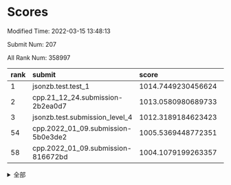 # Scores

Modified Time: 2022-03-15 13:48:13

Submit Num: 207

All Rank Num: 358997

| rank |               submit               |       score        |       sigma        | pk_num |
| :--- | :--------------------------------- | :----------------- | :----------------- | :----- |
| 1    | jsonzb.test.test_1                 | 1014.7449230456624 | 0.8356011054493114 | 6936   |
| 2    | cpp.21_12_24.submission-2b2ea0d7   | 1013.0580980689733 | 0.8014981984208475 | 6939   |
| 3    | jsonzb.test.submission_level_4     | 1012.3189184623423 | 0.7800537058700796 | 6938   |
| 54   | cpp.2022_01_09.submission-5b0e3de2 | 1005.5369448772351 | 0.7176046810629972 | 6938   |
| 58   | cpp.2022_01_09.submission-816672bd | 1004.1079199263357 | 0.7125188045417613 | 6935   |


<details>
<summary>全部</summary>

| rank |                 submit                 |       score        |       sigma        | pk_num |
| :--- | :------------------------------------- | :----------------- | :----------------- | :----- |
| 1    | jsonzb.test.test_1                     | 1014.7449230456624 | 0.8356011054493114 | 6936   |
| 2    | cpp.21_12_24.submission-2b2ea0d7       | 1013.0580980689733 | 0.8014981984208475 | 6939   |
| 3    | jsonzb.test.submission_level_4         | 1012.3189184623423 | 0.7800537058700796 | 6938   |
| 4    | gobigger.level_3.submission_level_3_43 | 1011.8893260101544 | 0.7814013934986572 | 6933   |
| 5    | gobigger.level_3.submission_level_3_17 | 1011.505525654143  | 0.7733901001489145 | 6935   |
| 6    | gobigger.level_3.submission_level_3_20 | 1011.2871091357673 | 0.7638420724277896 | 6937   |
| 7    | gobigger.level_3.submission_level_3_31 | 1011.2116846798278 | 0.7531990856972435 | 6940   |
| 8    | gobigger.level_3.submission_level_3_38 | 1011.0498274313233 | 0.7748089813024392 | 6936   |
| 9    | gobigger.level_3.submission_level_3_16 | 1011.0152486767442 | 0.766543670968834  | 6935   |
| 10   | gobigger.level_3.submission_level_3_49 | 1011.0082348184304 | 0.7579451882688025 | 6938   |
| 11   | gobigger.level_3.submission_level_3_33 | 1010.935940121749  | 0.7515822958125631 | 6936   |
| 12   | gobigger.level_3.submission_level_3_36 | 1010.7979706661419 | 0.7562571419484073 | 6940   |
| 13   | gobigger.level_3.submission_level_3_1  | 1010.7745470795747 | 0.7578014260890109 | 6936   |
| 14   | gobigger.level_3.submission_level_3_13 | 1010.7457690138797 | 0.7608007092402789 | 6939   |
| 15   | gobigger.level_3.submission_level_3_10 | 1010.5876169204399 | 0.7609763106725836 | 6935   |
| 16   | gobigger.level_3.submission_level_3_24 | 1010.5606641376651 | 0.767323063124687  | 6936   |
| 17   | gobigger.level_3.submission_level_3_4  | 1010.5374574257024 | 0.7645428733503077 | 6932   |
| 18   | gobigger.level_3.submission_level_3_5  | 1010.5008453307861 | 0.7735981461096799 | 6935   |
| 19   | gobigger.level_3.submission_level_3_47 | 1010.475073365432  | 0.7708870061402764 | 6938   |
| 20   | gobigger.level_3.submission_level_3_12 | 1010.4664586756717 | 0.763375304393926  | 6939   |
| 21   | gobigger.level_3.submission_level_3_22 | 1010.3796052691359 | 0.7684927336040308 | 6935   |
| 22   | gobigger.level_3.submission_level_3_39 | 1010.3764662912511 | 0.7700595498326739 | 6940   |
| 23   | gobigger.level_3.submission_level_3_15 | 1010.3610134906487 | 0.7710522906813733 | 6937   |
| 24   | gobigger.level_3.submission_level_3_40 | 1010.345697452796  | 0.765985335600226  | 6936   |
| 25   | gobigger.level_3.submission_level_3_27 | 1010.3194533698985 | 0.7841409706182011 | 6938   |
| 26   | gobigger.level_3.submission_level_3_11 | 1010.2878285867009 | 0.7436250227483752 | 6939   |
| 27   | gobigger.level_3.submission_level_3_35 | 1010.2596622642315 | 0.7577523510327002 | 6937   |
| 28   | gobigger.level_3.submission_level_3_18 | 1010.2596571811947 | 0.774743992544874  | 6942   |
| 29   | gobigger.level_3.submission_level_3_45 | 1010.1430954036744 | 0.792517664814492  | 6942   |
| 30   | gobigger.level_3.submission_level_3_2  | 1010.1381540748163 | 0.7486727257906116 | 6938   |
| 31   | gobigger.level_3.submission_level_3_48 | 1010.1344143600829 | 0.7705941320302429 | 6941   |
| 32   | gobigger.level_3.submission_level_3_6  | 1010.0656256163478 | 0.7653118225061903 | 6938   |
| 33   | gobigger.level_3.submission_level_3_8  | 1010.0540379162418 | 0.761241844576462  | 6942   |
| 34   | gobigger.level_3.submission_level_3_3  | 1009.9246220641493 | 0.7399843636128456 | 6937   |
| 35   | gobigger.level_3.submission_level_3_46 | 1009.8703712639106 | 0.7745087523999299 | 6939   |
| 36   | gobigger.level_3.submission_level_3_29 | 1009.7458031623856 | 0.7351397687007305 | 6931   |
| 37   | gobigger.level_3.submission_level_3_26 | 1009.71878081974   | 0.7603894018181016 | 6935   |
| 38   | gobigger.level_3.submission_level_3_25 | 1009.6755198066118 | 0.7435327839648297 | 6939   |
| 39   | gobigger.level_3.submission_level_3_37 | 1009.6133328397351 | 0.7572897509184164 | 6936   |
| 40   | gobigger.level_3.submission_level_3_44 | 1009.5715603081601 | 0.7648197194986331 | 6937   |
| 41   | gobigger.level_3.submission_level_3_9  | 1009.4928889731966 | 0.7646056784150035 | 6936   |
| 42   | gobigger.level_3.submission_level_3_23 | 1009.4613258298056 | 0.7516532326781729 | 6938   |
| 43   | gobigger.level_3.submission_level_3_42 | 1009.4002457254744 | 0.7458061813177483 | 6937   |
| 44   | gobigger.level_3.submission_level_3_30 | 1009.3561342182708 | 0.7609573888934972 | 6937   |
| 45   | gobigger.level_3.submission_level_3_41 | 1009.3264159045787 | 0.7492013277105325 | 6938   |
| 46   | gobigger.level_3.submission_level_3_7  | 1009.2453776127837 | 0.7419643730170025 | 6935   |
| 47   | gobigger.level_3.submission_level_3_14 | 1009.2124403764349 | 0.729234855993633  | 6937   |
| 48   | gobigger.level_3.submission_level_3_28 | 1009.1040858857042 | 0.7540812736218986 | 6936   |
| 49   | gobigger.level_3.submission_level_3_34 | 1008.7703528023708 | 0.779477239741257  | 6931   |
| 50   | gobigger.level_3.submission_level_3_32 | 1008.649696514721  | 0.7602107965931738 | 6938   |
| 51   | gobigger.level_3.submission_level_3_21 | 1008.6228779796247 | 0.7623487424946231 | 6937   |
| 52   | gobigger.level_3.submission_level_3_0  | 1008.6190365615993 | 0.7342459483130702 | 6938   |
| 53   | gobigger.level_3.submission_level_3_19 | 1007.9023053735093 | 0.7305940245834864 | 6940   |
| 54   | cpp.2022_01_09.submission-5b0e3de2     | 1005.5369448772351 | 0.7176046810629972 | 6938   |
| 55   | gobigger.level_1.submission_level_1_21 | 1004.5068455606876 | 0.7175640968170606 | 6938   |
| 56   | gobigger.level_1.submission_level_1_35 | 1004.3915095461011 | 0.7424739947012178 | 6938   |
| 57   | gobigger.level_1.submission_level_1_7  | 1004.3749661045587 | 0.7349203416150744 | 6937   |
| 58   | cpp.2022_01_09.submission-816672bd     | 1004.1079199263357 | 0.7125188045417613 | 6935   |
| 59   | gobigger.level_1.submission_level_1_27 | 1003.9094463196083 | 0.7195457863303353 | 6932   |
| 60   | gobigger.level_1.submission_level_1_15 | 1003.8384257261531 | 0.7193148362891648 | 6934   |
| 61   | gobigger.level_1.submission_level_1_1  | 1003.8266674465787 | 0.716866528994871  | 6935   |
| 62   | gobigger.level_1.submission_level_1_19 | 1003.8248934781473 | 0.7269270104470078 | 6938   |
| 63   | gobigger.level_1.submission_level_1_2  | 1003.8215025780102 | 0.7192526212285794 | 6942   |
| 64   | gobigger.level_1.submission_level_1_14 | 1003.7630157684978 | 0.7153272770836635 | 6940   |
| 65   | gobigger.level_1.submission_level_1_29 | 1003.759254387091  | 0.7142610557852648 | 6937   |
| 66   | gobigger.level_1.submission_level_1_43 | 1003.754997729116  | 0.7147309157502741 | 6939   |
| 67   | gobigger.level_1.submission_level_1_44 | 1003.7121739766851 | 0.7100207879114657 | 6936   |
| 68   | gobigger.level_1.submission_level_1_5  | 1003.7096521363246 | 0.7147827817291846 | 6935   |
| 69   | gobigger.level_1.submission_level_1_34 | 1003.6875626936712 | 0.7211722088497986 | 6937   |
| 70   | gobigger.level_1.submission_level_1_17 | 1003.6211085242217 | 0.7388304861189411 | 6939   |
| 71   | gobigger.level_1.submission_level_1_13 | 1003.5794152900759 | 0.7216556521811331 | 6941   |
| 72   | gobigger.level_1.submission_level_1_41 | 1003.5778541751298 | 0.7227677575103679 | 6936   |
| 73   | gobigger.level_1.submission_level_1_32 | 1003.5402677210411 | 0.7251424137712055 | 6939   |
| 74   | gobigger.level_1.submission_level_1_16 | 1003.4865029039918 | 0.7065663355244506 | 6937   |
| 75   | gobigger.level_1.submission_level_1_22 | 1003.4716819616508 | 0.7109825741067413 | 6936   |
| 76   | gobigger.level_1.submission_level_1_4  | 1003.4174516732672 | 0.7095725154998399 | 6935   |
| 77   | gobigger.level_1.submission_level_1_20 | 1003.3671332488314 | 0.7066564364935306 | 6933   |
| 78   | gobigger.level_1.submission_level_1_37 | 1003.3627644301012 | 0.7200689375673908 | 6937   |
| 79   | gobigger.level_1.submission_level_1_8  | 1003.3196554365973 | 0.7077355591458946 | 6935   |
| 80   | gobigger.level_1.submission_level_1_9  | 1003.310532353538  | 0.7106705882407017 | 6940   |
| 81   | gobigger.level_1.submission_level_1_42 | 1003.213371802093  | 0.718771374706793  | 6928   |
| 82   | gobigger.level_1.submission_level_1_18 | 1003.2089090921264 | 0.7186582790327631 | 6944   |
| 83   | gobigger.level_1.submission_level_1_26 | 1003.1903588965133 | 0.703667017928543  | 6933   |
| 84   | gobigger.level_1.submission_level_1_36 | 1003.1631178795056 | 0.7265663900019739 | 6941   |
| 85   | gobigger.level_1.submission_level_1_45 | 1003.0757303781226 | 0.711735528716838  | 6942   |
| 86   | gobigger.level_1.submission_level_1_11 | 1003.073601457546  | 0.7163505141730145 | 6937   |
| 87   | gobigger.level_1.submission_level_1_40 | 1002.9636598937012 | 0.7109414642392535 | 6937   |
| 88   | gobigger.level_1.submission_level_1_47 | 1002.9478142234809 | 0.7077407765694248 | 6936   |
| 89   | gobigger.level_1.submission_level_1_39 | 1002.9381327589924 | 0.7229040740179352 | 6934   |
| 90   | gobigger.level_1.submission_level_1_31 | 1002.8223115231309 | 0.706579900985592  | 6936   |
| 91   | gobigger.level_1.submission_level_1_12 | 1002.7840551761325 | 0.7178162369242782 | 6932   |
| 92   | gobigger.level_1.submission_level_1_25 | 1002.7330273279186 | 0.7119734651179267 | 6935   |
| 93   | gobigger.level_1.submission_level_1_46 | 1002.6421204061156 | 0.7085965548076648 | 6938   |
| 94   | gobigger.level_1.submission_level_1_24 | 1002.6381902520353 | 0.7138012720464226 | 6933   |
| 95   | gobigger.level_1.submission_level_1_33 | 1002.546055601367  | 0.7145177667459572 | 6939   |
| 96   | gobigger.level_1.submission_level_1_6  | 1002.5030262397826 | 0.7147261389780297 | 6944   |
| 97   | gobigger.level_1.submission_level_1_10 | 1002.4547740910764 | 0.7148849802602962 | 6941   |
| 98   | gobigger.level_1.submission_level_1_48 | 1002.4526236434452 | 0.7174468257431581 | 6941   |
| 99   | gobigger.level_1.submission_level_1_3  | 1002.3928946122772 | 0.7161957917875083 | 6937   |
| 100  | gobigger.level_1.submission_level_1_30 | 1002.3523107919923 | 0.7167955142590462 | 6937   |
| 101  | gobigger.level_1.submission_level_1_23 | 1002.2490461843043 | 0.7029914441104428 | 6932   |
| 102  | gobigger.level_1.submission_level_1_0  | 1002.2315209419002 | 0.7092386255942723 | 6940   |
| 103  | gobigger.level_1.submission_level_1_28 | 1002.1479469947819 | 0.6991274727806688 | 6935   |
| 104  | gobigger.level_1.submission_level_1_38 | 1002.08608574721   | 0.7112194351990792 | 6935   |
| 105  | gobigger.level_1.submission_level_1_49 | 1001.7137477041597 | 0.7065119946776572 | 6938   |
| 106  | gobigger.random.submission_random_19   | 997.599494421944   | 0.7061308032384556 | 6939   |
| 107  | gobigger.random.submission_random_23   | 997.5859716476057  | 0.6985930015195513 | 6932   |
| 108  | gobigger.random.submission_random_48   | 997.3803978307344  | 0.7154612442066619 | 6939   |
| 109  | gobigger.random.submission_random_20   | 997.0254774667858  | 0.70404052626371   | 6933   |
| 110  | gobigger.random.submission_random_9    | 996.9565188050664  | 0.7201111461873951 | 6934   |
| 111  | gobigger.random.submission_random_13   | 996.9152884624547  | 0.7075058972776337 | 6939   |
| 112  | gobigger.random.submission_random_39   | 996.8957181052408  | 0.7040139521727093 | 6936   |
| 113  | gobigger.random.submission_random_43   | 996.7717488910374  | 0.7191521352106971 | 6943   |
| 114  | gobigger.random.submission_random_22   | 996.6422187111289  | 0.7084243482565534 | 6939   |
| 115  | gobigger.random.submission_random_34   | 996.6266595185714  | 0.7163250376889532 | 6941   |
| 116  | gobigger.random.submission_random_25   | 996.5320420306538  | 0.7016664894175605 | 6940   |
| 117  | gobigger.random.submission_random_17   | 996.4951938805677  | 0.6989469527703688 | 6939   |
| 118  | gobigger.random.submission_random_4    | 996.4827664812287  | 0.7071104174164656 | 6935   |
| 119  | gobigger.random.submission_random_6    | 996.4562570261203  | 0.6964937343462454 | 6938   |
| 120  | gobigger.random.submission_random_27   | 996.4174550437587  | 0.7100579616990019 | 6944   |
| 121  | gobigger.random.submission_random_42   | 996.3958121437538  | 0.7043292872900337 | 6940   |
| 122  | gobigger.random.submission_random_30   | 996.374811721392   | 0.7313448169127076 | 6937   |
| 123  | gobigger.random.submission_random_29   | 996.1549464373863  | 0.6964798254927409 | 6940   |
| 124  | gobigger.random.submission_random_33   | 996.1209226230394  | 0.7068489046421557 | 6936   |
| 125  | gobigger.random.submission_random_36   | 996.0794702100493  | 0.7075315860324671 | 6939   |
| 126  | gobigger.random.submission_random_21   | 996.0334302730357  | 0.7097453458653074 | 6931   |
| 127  | gobigger.random.submission_random_3    | 996.0089056335943  | 0.6957437497866458 | 6940   |
| 128  | gobigger.random.submission_random_10   | 995.9474125047293  | 0.723282976799294  | 6935   |
| 129  | gobigger.random.submission_random_45   | 995.9384793715656  | 0.7067987181166907 | 6938   |
| 130  | gobigger.random.submission_random_41   | 995.9206802231511  | 0.7136514469283276 | 6934   |
| 131  | gobigger.random.submission_random_15   | 995.8764407815861  | 0.7143360130443303 | 6936   |
| 132  | gobigger.random.submission_random_16   | 995.8693066898134  | 0.7210855297247379 | 6935   |
| 133  | gobigger.random.submission_random_18   | 995.8673240559674  | 0.7150224064127848 | 6940   |
| 134  | gobigger.random.submission_random_7    | 995.8427133898562  | 0.7225705925231581 | 6939   |
| 135  | gobigger.random.submission_random_24   | 995.813478768288   | 0.7101273417350076 | 6939   |
| 136  | gobigger.random.submission_random_0    | 995.8010012377248  | 0.702795547612166  | 6934   |
| 137  | gobigger.random.submission_random_46   | 995.7900408244617  | 0.7094295236040242 | 6937   |
| 138  | gobigger.random.submission_random_37   | 995.7736220176437  | 0.7033879363377387 | 6933   |
| 139  | gobigger.random.submission_random_47   | 995.68684600839    | 0.707323223000893  | 6940   |
| 140  | gobigger.random.submission_random_44   | 995.6436161692214  | 0.7254662210977214 | 6942   |
| 141  | gobigger.random.submission_random_5    | 995.6174816157148  | 0.721131305487121  | 6932   |
| 142  | gobigger.random.submission_random_31   | 995.5248162461016  | 0.7075049408613784 | 6934   |
| 143  | gobigger.random.submission_random_26   | 995.4751127990947  | 0.7115701782948594 | 6935   |
| 144  | gobigger.random.submission_random_12   | 995.4362926801955  | 0.7170306538031146 | 6934   |
| 145  | gobigger.random.submission_random_49   | 995.3746615776865  | 0.6981215745244482 | 6935   |
| 146  | gobigger.random.submission_random_32   | 995.347587009239   | 0.7342064655346684 | 6941   |
| 147  | gobigger.random.submission_random_1    | 995.3447955390347  | 0.7184475202288034 | 6942   |
| 148  | gobigger.random.submission_random_8    | 995.3437223180212  | 0.7028477929643883 | 6938   |
| 149  | gobigger.random.submission_random_28   | 995.2749965962691  | 0.7184362715040012 | 6933   |
| 150  | gobigger.random.submission_random_14   | 995.2003763747972  | 0.6961661381727376 | 6941   |
| 151  | gobigger.random.submission_random_40   | 995.1507197779252  | 0.7117127816132894 | 6937   |
| 152  | gobigger.random.submission_random_35   | 995.1421547405038  | 0.7083263672428917 | 6935   |
| 153  | gobigger.random.submission_random_11   | 995.1342301982343  | 0.7099007622981744 | 6940   |
| 154  | gobigger.random.submission_random_2    | 995.1124330644542  | 0.7168247412840447 | 6931   |
| 155  | gobigger.random.submission_random_38   | 994.9252416884173  | 0.7190706328458771 | 6933   |
| 156  | gobigger.level_2.submission_level_2_49 | 994.6172425317965  | 0.7443292555093015 | 6938   |
| 157  | gobigger.level_2.submission_level_2_41 | 993.9336858171009  | 0.7250902167232721 | 6943   |
| 158  | gobigger.level_2.submission_level_2_33 | 993.4811550976955  | 0.725560733378825  | 6934   |
| 159  | gobigger.level_2.submission_level_2_34 | 993.3252140860051  | 0.7600401932135893 | 6941   |
| 160  | gobigger.level_2.submission_level_2_10 | 993.2147060383043  | 0.7298276264881755 | 6936   |
| 161  | gobigger.level_2.submission_level_2_2  | 992.9660934038782  | 0.7363102490981172 | 6935   |
| 162  | gobigger.level_2.submission_level_2_23 | 992.8624710092658  | 0.7334201439437907 | 6936   |
| 163  | gobigger.level_2.submission_level_2_27 | 992.8376223089483  | 0.726921354985236  | 6938   |
| 164  | gobigger.level_2.submission_level_2_40 | 992.8253430035572  | 0.745899236202451  | 6940   |
| 165  | gobigger.level_2.submission_level_2_43 | 992.7644697969417  | 0.7495151892966345 | 6938   |
| 166  | gobigger.level_2.submission_level_2_22 | 992.759781052986   | 0.7320648566483694 | 6939   |
| 167  | gobigger.level_2.submission_level_2_19 | 992.6273394054317  | 0.754673177112916  | 6935   |
| 168  | gobigger.level_2.submission_level_2_7  | 992.6156178915993  | 0.7451188422837093 | 6938   |
| 169  | gobigger.level_2.submission_level_2_28 | 992.5673860686027  | 0.7635292585709934 | 6934   |
| 170  | gobigger.level_2.submission_level_2_47 | 992.5520580679072  | 0.7392320107612738 | 6940   |
| 171  | gobigger.level_2.submission_level_2_9  | 992.5393072964866  | 0.73527379104224   | 6937   |
| 172  | gobigger.level_2.submission_level_2_46 | 992.5247154743471  | 0.7379294049950419 | 6930   |
| 173  | gobigger.level_2.submission_level_2_44 | 992.5039696185639  | 0.749138450572163  | 6942   |
| 174  | gobigger.level_2.submission_level_2_42 | 992.5025010657279  | 0.7605244104844733 | 6936   |
| 175  | gobigger.level_2.submission_level_2_45 | 992.4849490666526  | 0.7524482272744112 | 6936   |
| 176  | gobigger.level_2.submission_level_2_29 | 992.4613774254308  | 0.7435835519147629 | 6937   |
| 177  | gobigger.level_2.submission_level_2_36 | 992.4552041578562  | 0.7382521882804551 | 6934   |
| 178  | gobigger.level_2.submission_level_2_12 | 992.31379554756    | 0.7387466894864763 | 6939   |
| 179  | gobigger.level_2.submission_level_2_14 | 992.298985347542   | 0.7398707086961772 | 6939   |
| 180  | gobigger.level_2.submission_level_2_6  | 992.2597655803062  | 0.7417143237962164 | 6934   |
| 181  | gobigger.level_2.submission_level_2_11 | 992.2395903560135  | 0.7389577320725108 | 6930   |
| 182  | gobigger.level_2.submission_level_2_30 | 992.1547017282763  | 0.7470478657257721 | 6942   |
| 183  | gobigger.level_2.submission_level_2_20 | 992.1449321962156  | 0.7342167630448811 | 6939   |
| 184  | gobigger.level_2.submission_level_2_39 | 991.8038237316549  | 0.7487983756083202 | 6935   |
| 185  | gobigger.level_2.submission_level_2_26 | 991.793833473664   | 0.7264972488193614 | 6942   |
| 186  | gobigger.level_2.submission_level_2_16 | 991.7699003310576  | 0.7433025874645917 | 6936   |
| 187  | gobigger.level_2.submission_level_2_13 | 991.7339137725289  | 0.7508653628090604 | 6935   |
| 188  | gobigger.level_2.submission_level_2_31 | 991.5411805099909  | 0.7369115578021955 | 6935   |
| 189  | gobigger.level_2.submission_level_2_5  | 991.5257861419941  | 0.7758063671915498 | 6937   |
| 190  | gobigger.level_2.submission_level_2_35 | 991.5237531767629  | 0.7515966824125178 | 6932   |
| 191  | gobigger.level_2.submission_level_2_24 | 991.4983626795754  | 0.7535214714803684 | 6938   |
| 192  | gobigger.level_2.submission_level_2_15 | 991.4818775673122  | 0.7500412079055272 | 6930   |
| 193  | gobigger.level_2.submission_level_2_17 | 991.4541641801171  | 0.7422454088513578 | 6938   |
| 194  | gobigger.level_2.submission_level_2_0  | 991.3713106162343  | 0.7586757094127993 | 6940   |
| 195  | gobigger.level_2.submission_level_2_25 | 991.3156897712929  | 0.7599049258294392 | 6937   |
| 196  | gobigger.level_2.submission_level_2_38 | 991.2608758100235  | 0.7548202968279014 | 6939   |
| 197  | gobigger.level_2.submission_level_2_8  | 991.2399939610159  | 0.7582519813167669 | 6939   |
| 198  | gobigger.level_2.submission_level_2_1  | 991.1250251317856  | 0.7773704370333963 | 6942   |
| 199  | gobigger.level_2.submission_level_2_21 | 991.0589419181482  | 0.7796570496844757 | 6940   |
| 200  | gobigger.level_2.submission_level_2_48 | 990.9675947123809  | 0.7398006652612659 | 6938   |
| 201  | gobigger.level_2.submission_level_2_3  | 990.8905288085954  | 0.749757647473115  | 6938   |
| 202  | gobigger.level_2.submission_level_2_4  | 990.7852432772565  | 0.7490504582701254 | 6938   |
| 203  | gobigger.level_2.submission_level_2_32 | 990.7189146543268  | 0.7665744135178243 | 6941   |
| 204  | gobigger.level_2.submission_level_2_37 | 990.3125929365082  | 0.7824917497854516 | 6935   |
| 205  | gobigger.level_2.submission_level_2_18 | 989.8274313417998  | 0.7615714529078265 | 6937   |
| 206  | gobigger.none.submission_none_0        | 977.6942428535139  | 1.3013081011789474 | 6939   |
| 207  | gobigger.none.submission_none_1        | 974.7166416054557  | 1.5652540150185252 | 6939   |

</details>